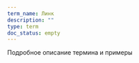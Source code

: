 ```yaml
---
term_name: Линк
description: ""
type: term
doc_status: empty
---
```


Подробное описание термина и примеры